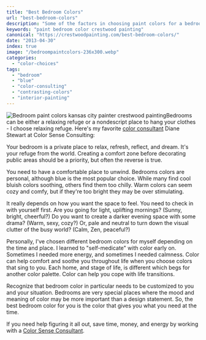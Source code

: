 ```yaml
---
title: "Best Bedroom Colors"
url: "best-bedroom-colors"
description: "Some of the factors in choosing paint colors for a bedroom."
keywords: "paint bedroom color crestwood painting"
canonical: "https://crestwoodpainting.com/best-bedroom-colors/"
date: "2013-04-30"
index: true
image: "/bedroompaintcolors-236x300.webp"
categories:
  - "color-choices"
tags:
  - "bedroom"
  - "blue"
  - "color-consulting"
  - "contrasting-colors"
  - "interior-painting"
---
```


![Bedroom paint colors kansas city painter crestwood painting](/images/bedroompaintcolors-236x300.webp "Blue Bedroom")Bedrooms can be either a relaxing refuge or a nondescript place to hang your clothes - I choose relaxing refuge. Here's my favorite [color consultant](/colors-relaxation/) Diane Stewart at Color Sense Consulting:

Your bedroom is a private place to relax, refresh, reflect, and dream. It's your refuge from the world. Creating a comfort zone before decorating public areas should be a priority, but often the reverse is true.

You need to have a comfortable place to unwind. Bedrooms colors are personal, although blue is the most popular choice. While many find cool bluish colors soothing, others find them too chilly. Warm colors can seem cozy and comfy, but if they're too bright they may be over stimulating.

It really depends on how you want the space to feel. You need to check in with yourself first. Are you going for light, uplifting mornings? (Sunny, bright, cheerful?) Do you want to create a darker evening space with some drama? (Warm, sexy, cozy?) Or, pale and neutral to turn down the visual clutter of the busy world? (Calm, Zen, peaceful?)

Personally, I've chosen different bedroom colors for myself depending on the time and place. I learned to "self-medicate" with color early on. Sometimes I needed more energy, and sometimes I needed calmness. Color can help comfort and soothe you throughout life when you choose colors that sing to you. Each home, and stage of life, is different which begs for another color palette. Color can help you cope with life transitions.

Recognize that bedroom color in particular needs to be customized to you and your situation. Bedrooms are very special places where the mood and meaning of color may be more important than a design statement. So, the best bedroom color for you is the color that gives you what you need at the time.

If you need help figuring it all out, save time, money, and energy by working with a [Color Sense Consultant](http://www.colorsenseconsulting.com/).
